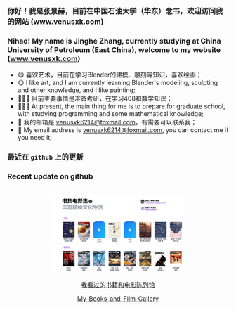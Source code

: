 ### 你好！我是张景赫，目前在中国石油大学（华东）念书，欢迎访问我的网站 (www.venusxk.com)
### Nihao! My name is Jinghe Zhang, currently studying at China University of Petroleum (East China), welcome to my website (www.venusxk.com)
- 😋 喜欢艺术，目前在学习Blender的建模、雕刻等知识，喜欢绘画；
- 😋 I like art, and I am currently learning Blender's modeling, sculpting and other knowledge, and I like painting;
- 🧑🏽‍💻 目前主要事情是准备考研，在学习408和数学知识；
- 🧑🏽‍💻 At present, the main thing for me is to prepare for graduate school, with studying programming and some mathematical knowledge;
- 📨 我的邮箱是 venusxk6214@foxmail.com，有需要可以联系我；
- 📨 My email address is venusxk6214@foxmail.com, you can contact me if you need it;

### 最近在 `github` 上的更新
### Recent update on github

<br>
<div align=center>
    <img decoding="async" src="./readme_file/gallery.jpg" width="60%" >

[我看过的书籍和电影陈列馆](https://github.com/VenusXK/My-Books-and-Film-Gallery)

[My-Books-and-Film-Gallery](https://github.com/VenusXK/My-Books-and-Film-Gallery)
</div>


<!--
**VenusXK/VenusXK** is a ✨ _special_ ✨ repository because its `README.md` (this file) appears on your GitHub profile.

Here are some ideas to get you started:

- 🔭 I’m currently working on ...
- 🌱 I’m currently learning ...
- 👯 I’m looking to collaborate on ...
- 🤔 I’m looking for help with ...
- 💬 Ask me about ...
- 📫 How to reach me: ...
- 😄 Pronouns: ...
- ⚡ Fun fact: ...
-->
